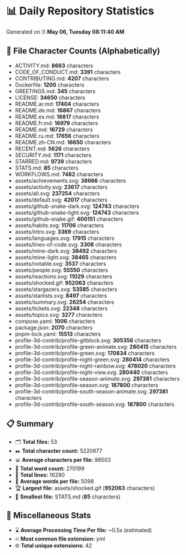 # 📊 Daily Repository Statistics
Generated on ⏰ **May 06, Tuesday 08:11:40 AM**

## 📂 File Character Counts (Alphabetically)
- ACTIVITY.md: **8663** characters
- CODE_OF_CONDUCT.md: **3391** characters
- CONTRIBUTING.md: **4207** characters
- Dockerfile: **1200** characters
- GREETINGS.md: **345** characters
- LICENSE: **34650** characters
- README.ar.md: **17404** characters
- README.de.md: **16867** characters
- README.es.md: **16817** characters
- README.fr.md: **16979** characters
- README.md: **16729** characters
- README.ru.md: **17656** characters
- README.zh-CN.md: **16650** characters
- RECENT.md: **5626** characters
- SECURITY.md: **1171** characters
- STARRED.md: **9739** characters
- STATS.md: **85** characters
- WORKFLOWS.md: **7482** characters
- assets/achievements.svg: **38666** characters
- assets/activity.svg: **23617** characters
- assets/all.svg: **237254** characters
- assets/default.svg: **42017** characters
- assets/github-snake-dark.svg: **124743** characters
- assets/github-snake-light.svg: **124743** characters
- assets/github-snake.gif: **400151** characters
- assets/habits.svg: **11706** characters
- assets/intro.svg: **3369** characters
- assets/languages.svg: **17915** characters
- assets/lines-of-code.svg: **3308** characters
- assets/mine-dark.svg: **38492** characters
- assets/mine-light.svg: **38465** characters
- assets/notable.svg: **3537** characters
- assets/people.svg: **55550** characters
- assets/reactions.svg: **11029** characters
- assets/shocked.gif: **952063** characters
- assets/stargazers.svg: **53585** characters
- assets/starlists.svg: **8497** characters
- assets/summary.svg: **26254** characters
- assets/tickets.svg: **22348** characters
- assets/topics.svg: **3277** characters
- compose.yaml: **1006** characters
- package.json: **2070** characters
- pnpm-lock.yaml: **15513** characters
- profile-3d-contrib/profile-gitblock.svg: **305356** characters
- profile-3d-contrib/profile-green-animate.svg: **280415** characters
- profile-3d-contrib/profile-green.svg: **170834** characters
- profile-3d-contrib/profile-night-green.svg: **280414** characters
- profile-3d-contrib/profile-night-rainbow.svg: **478020** characters
- profile-3d-contrib/profile-night-view.svg: **280440** characters
- profile-3d-contrib/profile-season-animate.svg: **297381** characters
- profile-3d-contrib/profile-season.svg: **187800** characters
- profile-3d-contrib/profile-south-season-animate.svg: **297381** characters
- profile-3d-contrib/profile-south-season.svg: **187800** characters

## 📋 Summary
- 🗂️ **Total files:** 53
- ✒️ **Total character count:** 5220677
- 📊 **Average characters per file:** 98503
- 📝 **Total word count:** 270199
- 🧾 **Total lines:** 16290
- 📐 **Average words per file:** 5098
- 🏆 **Largest file:** assets/shocked.gif (**952063** characters)
- 🥉 **Smallest file:** STATS.md (**85** characters)

## 🌟 Miscellaneous Stats
- ⌛ **Average Processing Time Per file:** ~0.5s (estimated)
- 🔥 **Most common file extension:** yml
- 🌐 **Total unique extensions:** 42
